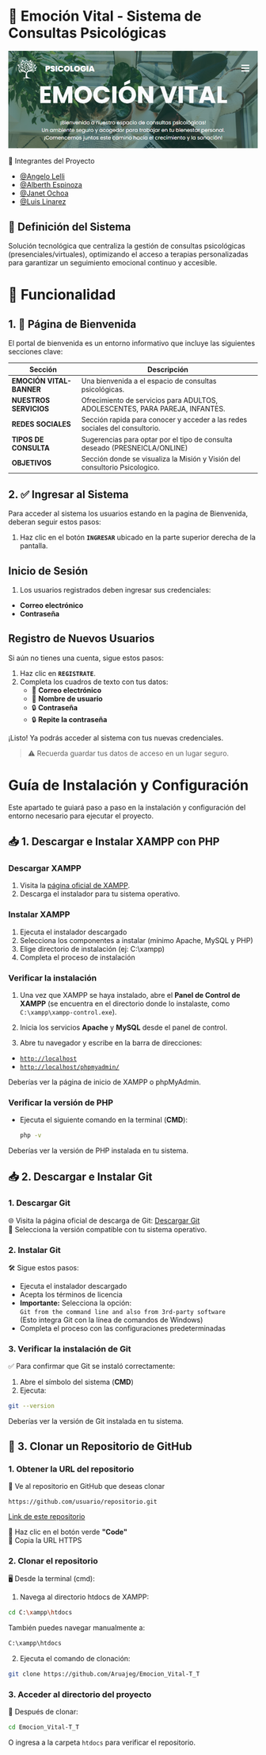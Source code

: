 
# 🧠 Emoción Vital - Sistema de Consultas Psicológicas

![Banner](banner.png)

👥 Integrantes del Proyecto

- [@Angelo Lelli](https://github.com/angelolelli)
- [@Alberth Espinoza](https://github.com/Aruajeg)
- [@Janet Ochoa](https://github.com/Ja-n3t-777)
- [@Luis Linarez](https://github.com/LuisAngelLinarez)

## 🌟 Definición del Sistema  
Solución tecnológica que centraliza la gestión de consultas psicológicas (presenciales/virtuales), optimizando el acceso a terapias personalizadas para garantizar un seguimiento emocional continuo y accesible.

# 🚀 Funcionalidad

## 1. 🏡 Página de Bienvenida
El portal de bienvenida es un entorno informativo que incluye las siguientes secciones clave:

| Sección                  | Descripción                                                                  |
|--------------------------|------------------------------------------------------------------------------|
| **EMOCIÓN VITAL-BANNER** | Una bienvenida a el espacio de consultas psicológicas.                       |
| **NUESTROS SERVICIOS**   | Ofrecimiento de servicios para ADULTOS, ADOLESCENTES, PARA PAREJA, INFANTES. |
| **REDES SOCIALES**       | Sección rapida para conocer y acceder a las redes sociales del consultorio.  |
| **TIPOS DE CONSULTA**    | Sugerencias para optar por el tipo de consulta deseado (PRESNEICLA/ONLINE)   |
| **OBJETIVOS**            | Sección donde se visualiza la Misión y Visión del consultorio Psicologico.   |

## 2. ✅ Ingresar al Sistema
Para acceder al sistema los usuarios estando en la pagina de Bienvenida, deberan seguir estos pasos:

1. Haz clic en el botón **`INGRESAR`** ubicado en la parte superior derecha de la pantalla.

## Inicio de Sesión
1. Los usuarios registrados deben ingresar sus credenciales:
  - **Correo electrónico**
  - **Contraseña**

## Registro de Nuevos Usuarios
Si aún no tienes una cuenta, sigue estos pasos:
1. Haz clic en **`REGISTRATE`**.
2. Completa los cuadros de texto con tus datos:
   - 📧 **Correo electrónico**
   - 👤 **Nombre de usuario**
   - 🔒 **Contraseña**
   - 🔒 **Repite la contraseña** 

¡Listo! Ya podrás acceder al sistema con tus nuevas credenciales.
> ⚠️ Recuerda guardar tus datos de acceso en un lugar seguro.

# Guía de Instalación y Configuración
Este apartado te guiará paso a paso en la instalación y configuración del entorno necesario para ejecutar el proyecto.

## 📥 1. Descargar e Instalar XAMPP con PHP

### Descargar XAMPP
1. Visita la [página oficial de XAMPP](https://www.apachefriends.org/es/index.html).
2. Descarga el instalador para tu sistema operativo.

### Instalar XAMPP
1. Ejecuta el instalador descargado
2. Selecciona los componentes a instalar (mínimo Apache, MySQL y PHP)
3. Elige directorio de instalación (ej: C:\xampp)
4. Completa el proceso de instalación

### Verificar la instalación
1. Una vez que XAMPP se haya instalado, abre el **Panel de Control de XAMPP** (se encuentra en el directorio donde lo instalaste, como `C:\xampp\xampp-control.exe`).  
  
2. Inicia los servicios **Apache** y **MySQL** desde el panel de control.

3. Abre tu navegador y escribe en la barra de direcciones:  
  - [`http://localhost`](http://localhost)  
  - [`http://localhost/phpmyadmin/`](http://localhost/phpmyadmin/)  

Deberías ver la página de inicio de XAMPP o phpMyAdmin.

### Verificar la versión de PHP
- Ejecuta el siguiente comando en la terminal (**CMD**):  
  ```sh
  php -v
  ```
Deberías ver la versión de PHP instalada en tu sistema.

## 📥 2. Descargar e Instalar Git

### 1. Descargar Git
🌐 Visita la página oficial de descarga de Git: [Descargar Git](https://git-scm.com/downloads)  
🔻 Selecciona la versión compatible con tu sistema operativo.

### 2. Instalar Git
🛠️ Sigue estos pasos:
- Ejecuta el instalador descargado
- Acepta los términos de licencia
- **Importante:** Selecciona la opción:  
  `Git from the command line and also from 3rd-party software`  
  (Esto integra Git con la línea de comandos de Windows)
- Completa el proceso con las configuraciones predeterminadas

### 3. Verificar la instalación de Git
✅ Para confirmar que Git se instaló correctamente:
1. Abre el símbolo del sistema (**CMD**)
2. Ejecuta:
  ```sh
  git --version
  ```

Deberías ver la versión de Git instalada en tu sistema.

## 🐙 3. Clonar un Repositorio de GitHub

### 1. Obtener la URL del repositorio
🔹 Ve al repositorio en GitHub que deseas clonar 
  ```plaintext
  https://github.com/usuario/repositorio.git
  ```
[Link de este repositorio](https://github.com/Aruajeg/Emocion_Vital-T_T)

🔹 Haz clic en el botón verde **"Code"**  
🔹 Copia la URL HTTPS

### 2. Clonar el repositorio
🖥️ Desde la terminal (cmd):

1. Navega al directorio htdocs de XAMPP:
  ```sh
  cd C:\xampp\htdocs
  ```
  
  También puedes navegar manualmente a:
  ```sh
  C:\xampp\htdocs
  ```

2. Ejecuta el comando de clonación:
  ```sh
  git clone https://github.com/Aruajeg/Emocion_Vital-T_T
  ```

### 3. Acceder al directorio del proyecto
📂 Después de clonar:
  ```sh
  cd Emocion_Vital-T_T
  ```
  O ingresa a la carpeta `htdocs` para verificar el repositorio.

